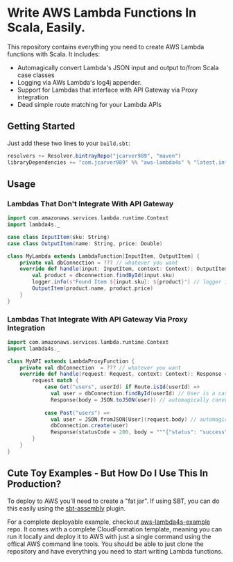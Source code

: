 
# Write AWS Lambda Functions In Scala, Easily.

This repository contains everything you need to create AWS Lambda functions with Scala. It includes: 

- Automagically convert Lambda's JSON input and output to/from Scala case classes
- Logging via AWs Lambda's log4j appender.
- Support for Lambdas that interface with API Gateway via Proxy integration
- Dead simple route matching for your Lambda APIs

## Getting Started

Just add these two lines to your `build.sbt`: 

```scala
resolvers += Resolver.bintrayRepo("jcarver989", "maven")
libraryDependencies += "com.jcarver989" %% "aws-lambda4s" % "latest.integration"
```

## Usage 

### Lambdas That Don't Integrate With API Gateway

```scala
import com.amazonaws.services.lambda.runtime.Context
import lambda4s._

case class InputItem(sku: String)
case class OutputItem(name: String, price: Double)

class MyLambda extends LambdaFunction[InputItem, OutputItem] {
    private val dbConnection = ??? // whatever you want
    override def handle(input: InputItem, context: Context): OutputItem = {
        val product = dbconnection.findById(input.sku)
        logger.info(s"Found Item ${input.sku}: ${product}") // logger is inherited from base class
        OutputItem(product.name, product.price)
    }
}
```

###  Lambdas That Integrate With API Gateway Via Proxy Integration

```scala
import com.amazonaws.services.lambda.runtime.Context
import lambda4s._

class MyAPI extends LambdaProxyFunction {
    private val dbConnection  = ??? // whatever you want
    override def handle(request: Request, context: Context): Response = {
        request match {
            case Get("users", userId) if Route.isId(userId) =>
              val user = dbConnection.findById(userId) // User is a case class, e.g. case class User(id: String, ...)
              Response(body = JSON.toJSON(user)) // automagically converts a User to JSON
            
            case Post("users") =>
              val user = JSON.fromJSON[User](request.body) // automagically converts the request's body from JSON => User
              dbConnection.create(user)
              Response(statusCode = 200, body = """{"status": "success"}""")
        }
    }
}

```

## Cute Toy Examples - But How Do I Use This In Production?

To deploy to AWS you'll need to create a "fat jar". If using SBT, you can do this easily using the [sbt-assembly](https://github.com/sbt/sbt-assembly) plugin.

For a complete deployable example, checkout [aws-lambda4s-example](https://github.com/jcarver989/aws-lambda4s-example) repo. It comes with a complete CloudFormation template, meaning you can run it locally and deploy it to AWS with just a single command using the offical AWS command line tools. You should be able to just clone the repository and have everything you need to start writing Lambda functions.
